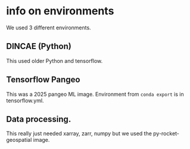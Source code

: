 # info on environments

We used 3 different environments.

## DINCAE (Python)

This used older Python and tensorflow.

## Tensorflow Pangeo 

This was a 2025 pangeo ML image. Environment from `conda export` is in tensorflow.yml.

## Data processing.

This really just needed xarray, zarr, numpy but we used the py-rocket-geospatial image.
